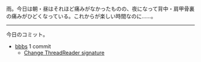 雨。今日は朝・昼はそれほど痛みがなかったものの、夜になって背中・肩甲骨裏の痛みがひどくなっている。これからが楽しい時間なのに……。

---

今日のコミット。

- [bbbs](https://github.com/bouzuya/bbbs) 1 commit
  - [Change ThreadReader signature](https://github.com/bouzuya/bbbs/commit/e399306dfd2ea602e10e1defb00fc2be1881d0e3)

